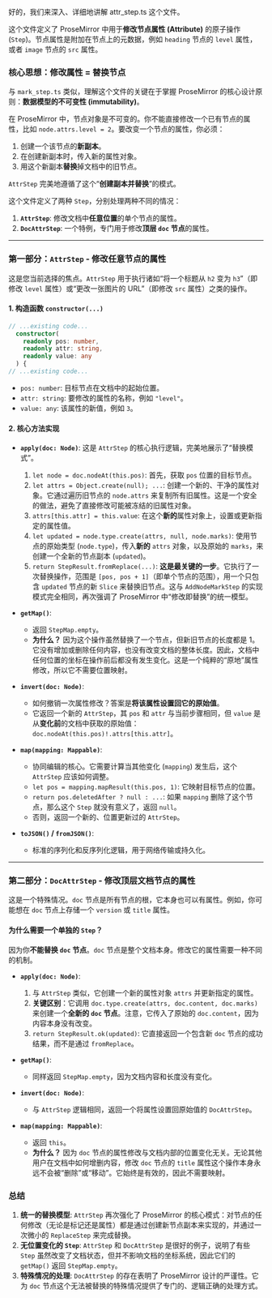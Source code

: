 好的，我们来深入、详细地讲解 attr_step.ts 这个文件。

这个文件定义了 ProseMirror 中用于**修改节点属性 (Attribute)** 的原子操作 (`Step`)。节点属性是附加在节点上的元数据，例如 `heading` 节点的 `level` 属性，或者 `image` 节点的 `src` 属性。

### 核心思想：修改属性 = 替换节点

与 `mark_step.ts` 类似，理解这个文件的关键在于掌握 ProseMirror 的核心设计原则：**数据模型的不可变性 (immutability)**。

在 ProseMirror 中，节点对象是不可变的。你不能直接修改一个已有节点的属性，比如 `node.attrs.level = 2`。要改变一个节点的属性，你必须：

1.  创建一个该节点的**新副本**。
2.  在创建新副本时，传入新的属性对象。
3.  用这个新副本**替换**掉文档中的旧节点。

`AttrStep` 完美地遵循了这个“**创建副本并替换**”的模式。

这个文件定义了两种 `Step`，分别处理两种不同的情况：

1.  **`AttrStep`**: 修改文档中**任意位置**的单个节点的属性。
2.  **`DocAttrStep`**: 一个特例，专门用于修改**顶层 `doc` 节点**的属性。

---

### 第一部分：`AttrStep` - 修改任意节点的属性

这是您当前选择的焦点。`AttrStep` 用于执行诸如“将一个标题从 `h2` 变为 `h3`”（即修改 `level` 属性）或“更改一张图片的 URL”（即修改 `src` 属性）之类的操作。

#### 1. 构造函数 `constructor(...)`

```typescript
// ...existing code...
  constructor(
    readonly pos: number,
    readonly attr: string,
    readonly value: any
  ) {
// ...existing code...
```

- `pos: number`: 目标节点在文档中的起始位置。
- `attr: string`: 要修改的属性的名称，例如 `"level"`。
- `value: any`: 该属性的新值，例如 `3`。

#### 2. 核心方法实现

- **`apply(doc: Node)`**:
  这是 `AttrStep` 的核心执行逻辑，完美地展示了“替换模式”。

  1.  `let node = doc.nodeAt(this.pos)`: 首先，获取 `pos` 位置的目标节点。
  2.  `let attrs = Object.create(null); ...`: 创建一个新的、干净的属性对象。它通过遍历旧节点的 `node.attrs` 来复制所有旧属性。这是一个安全的做法，避免了直接修改可能被冻结的旧属性对象。
  3.  `attrs[this.attr] = this.value`: 在这个**新的**属性对象上，设置或更新指定的属性值。
  4.  `let updated = node.type.create(attrs, null, node.marks)`: 使用节点的原始类型 (`node.type`)，传入**新的** `attrs` 对象，以及原始的 `marks`，来创建一个全新的节点副本 (`updated`)。
  5.  `return StepResult.fromReplace(...)`: **这是最关键的一步**。它执行了一次替换操作，范围是 `[pos, pos + 1]`（即单个节点的范围），用一个只包含 `updated` 节点的新 `Slice` 来替换旧节点。这与 `AddNodeMarkStep` 的实现模式完全相同，再次强调了 ProseMirror 中“修改即替换”的统一模型。

- **`getMap()`**:

  - 返回 `StepMap.empty`。
  - **为什么？** 因为这个操作虽然替换了一个节点，但新旧节点的长度都是 1。它没有增加或删除任何内容，也没有改变文档的整体长度。因此，文档中任何位置的坐标在操作前后都没有发生变化。这是一个纯粹的“原地”属性修改，所以它不需要位置映射。

- **`invert(doc: Node)`**:

  - 如何撤销一次属性修改？答案是**将该属性设置回它的原始值**。
  - 它返回一个新的 `AttrStep`，其 `pos` 和 `attr` 与当前步骤相同，但 `value` 是从**变化前**的文档中获取的原始值：`doc.nodeAt(this.pos)!.attrs[this.attr]`。

- **`map(mapping: Mappable)`**:

  - 协同编辑的核心。它需要计算当其他变化 (`mapping`) 发生后，这个 `AttrStep` 应该如何调整。
  - `let pos = mapping.mapResult(this.pos, 1)`: 它映射目标节点的位置。
  - `return pos.deletedAfter ? null : ...`: 如果 `mapping` 删除了这个节点，那么这个 `Step` 就没有意义了，返回 `null`。
  - 否则，返回一个新的、位置更新过的 `AttrStep`。

- **`toJSON()` / `fromJSON()`**:
  - 标准的序列化和反序列化逻辑，用于网络传输或持久化。

---

### 第二部分：`DocAttrStep` - 修改顶层文档节点的属性

这是一个特殊情况。`doc` 节点是所有节点的根，它本身也可以有属性。例如，你可能想在 `doc` 节点上存储一个 `version` 或 `title` 属性。

#### 为什么需要一个单独的 `Step`？

因为你**不能替换 `doc` 节点**。`doc` 节点是整个文档本身。修改它的属性需要一种不同的机制。

- **`apply(doc: Node)`**:

  1.  与 `AttrStep` 类似，它创建一个新的属性对象 `attrs` 并更新指定的属性。
  2.  **关键区别**：它调用 `doc.type.create(attrs, doc.content, doc.marks)` 来创建一个**全新的 `doc` 节点**。注意，它传入了原始的 `doc.content`，因为内容本身没有改变。
  3.  `return StepResult.ok(updated)`: 它直接返回一个包含新 `doc` 节点的成功结果，而不是通过 `fromReplace`。

- **`getMap()`**:

  - 同样返回 `StepMap.empty`，因为文档内容和长度没有变化。

- **`invert(doc: Node)`**:

  - 与 `AttrStep` 逻辑相同，返回一个将属性设置回原始值的 `DocAttrStep`。

- **`map(mapping: Mappable)`**:
  - 返回 `this`。
  - **为什么？** 因为 `doc` 节点的属性修改与文档内部的位置变化无关。无论其他用户在文档中如何增删内容，修改 `doc` 节点的 `title` 属性这个操作本身永远不会被“删除”或“移动”。它始终是有效的，因此不需要映射。

### 总结

1.  **统一的替换模型**: `AttrStep` 再次强化了 ProseMirror 的核心模式：对节点的任何修改（无论是标记还是属性）都是通过创建新节点副本来实现的，并通过一次微小的 `ReplaceStep` 来完成替换。
2.  **无位置变化的 `Step`**: `AttrStep` 和 `DocAttrStep` 是很好的例子，说明了有些 `Step` 虽然改变了文档状态，但并不影响文档的坐标系统，因此它们的 `getMap()` 返回 `StepMap.empty`。
3.  **特殊情况的处理**: `DocAttrStep` 的存在表明了 ProseMirror 设计的严谨性。它为 `doc` 节点这个无法被替换的特殊情况提供了专门的、逻辑正确的处理方式。
